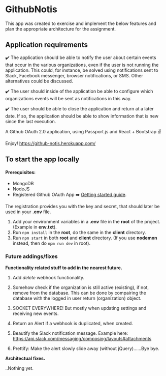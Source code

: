 # GithubNotis

This app was created to exercise and implement the below features and plan the appropriate architecture for the assignment. 

## Application requirements

:heavy_check_mark: The application should be able to notify the user about certain events that 
occur in the various organizations, even if the user is not running the application.
This could, for instance, be solved using notifications sent to Slack, Facebook 
messenger, browser notifications, or SMS. Other alternatives could be discussed.

:heavy_check_mark: The user should inside of the application be able to configure which organizations 
events will be sent as notifications in this way.

:heavy_check_mark: The user should be able to close the application and return at a later date. 
If so, the application should be able to show information that is new since the last execution. 




A Github OAuth 2.0 application, using Passport.js and React + Bootstrap  :v:

Enjoy! <https://github-notis.herokuapp.com/>



## To start the app locally

#### Prerequisites:
  * MongoDB
  * NodeJS
  * Registered Github OAuth App :arrow_right:  [Getting started guide](https://developer.github.com/apps/building-oauth-apps/creating-an-oauth-app/).

  The registration provides you with the key and secret, that should later be used in your **.env** file.

1. Add your environment variables in a **.env** file in the **root** of the project. (Example in **env.txt**).
2. Run `npm install` in the **root**, do the same in the **client** directory.
3. Run `npm start` in both **root** and **client** directory. (If you use **nodemon** instead, then do `npm run dev` in root).



### Future addings/fixes
 **Functionality related stuff to add in the nearest future.**

1. Add _delete_ webhook functionality.

2. Somehow check if the organization is still active (existing),
    if not, remove from the database. This can be done by compairing the database with the 
    logged in user return (organization) object.

3. SOCKET EVERYWHERE! But mostly when updating settings and receiving new events.

4. Return an Alert if a webhook is duplicated, when created. 

5. Beautify the Slack notification message. Example here: https://api.slack.com/messaging/composing/layouts#attachments

6. Prettify: Make the alert slowly slide away (without jQuery)......Bye bye.

**Architectual fixes.**

..Nothing yet.


